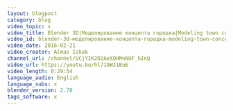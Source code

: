 ```yaml
---
layout: blogpost
category: blog
video_topic: x
video_title: Blender 3D|Моделирование концепта городка|Modeling town concept
video_id: blender-3d-моделирование-концепта-городка-modeling-town-concept
video_date: 2016-02-21
video_creator: Almas Iskak
channel_url: /channel/UCjYIK2O2AeXQHMnNUF_hInQ
video_url: https://youtu.be/hl719WJ1BuE
video_length: 0:29:54
language_audio: English
language_subs: x
blender_version: 2.78
tags_software: x
---
```

